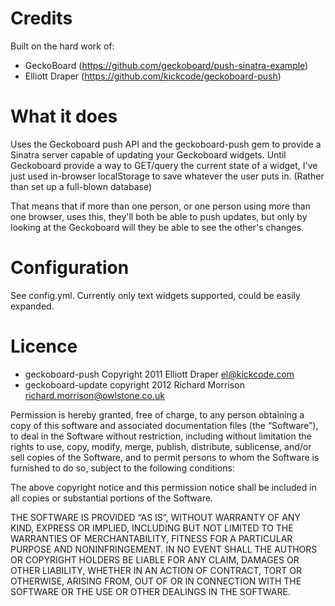 Credits
=======

Built on the hard work of:
* GeckoBoard (https://github.com/geckoboard/push-sinatra-example)
* Elliott Draper (https://github.com/kickcode/geckoboard-push)

What it does
============

Uses the Geckoboard push API and the geckoboard-push gem to provide a Sinatra server capable of updating your Geckoboard widgets.
Until Geckoboard provide a way to GET/query the current state of a widget, I've just used in-browser localStorage to save
whatever the user puts in.  (Rather than set up a full-blown database)

That means that if more than one person, or one person using more than one browser, uses this, they'll both be able to push
updates, but only by looking at the Geckoboard will they be able to see the other's changes.

Configuration
=============

See config.yml.  Currently only text widgets supported, could be easily expanded.

Licence
=======

* geckoboard-push Copyright 2011 Elliott Draper <el@kickcode.com>
* geckoboard-update copyright 2012 Richard Morrison <richard.morrison@owlstone.co.uk>

Permission is hereby granted, free of charge, to any person obtaining a copy of this software and associated documentation files (the “Software”), to deal in the Software without restriction, including without limitation the rights to use, copy, modify, merge, publish, distribute, sublicense, and/or sell copies of the Software, and to permit persons to whom the Software is furnished to do so, subject to the following conditions:

The above copyright notice and this permission notice shall be included in all copies or substantial portions of the Software.

THE SOFTWARE IS PROVIDED “AS IS”, WITHOUT WARRANTY OF ANY KIND, EXPRESS OR IMPLIED, INCLUDING BUT NOT LIMITED TO THE WARRANTIES OF MERCHANTABILITY, FITNESS FOR A PARTICULAR PURPOSE AND NONINFRINGEMENT. IN NO EVENT SHALL THE AUTHORS OR COPYRIGHT HOLDERS BE LIABLE FOR ANY CLAIM, DAMAGES OR OTHER LIABILITY, WHETHER IN AN ACTION OF CONTRACT, TORT OR OTHERWISE, ARISING FROM, OUT OF OR IN CONNECTION WITH THE SOFTWARE OR THE USE OR OTHER DEALINGS IN THE SOFTWARE.